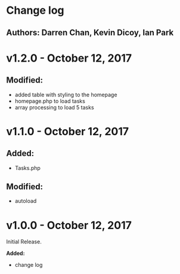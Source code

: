 # Change log
## Authors: Darren Chan, Kevin Dicoy, Ian Park

# v1.2.0 - October 12, 2017
## Modified:
- added table with styling to the homepage
- homepage.php to load tasks
- array processing to load 5 tasks

# v1.1.0 - October 12, 2017
## Added:
- Tasks.php
## Modified:
- autoload

# v1.0.0 - October 12, 2017 
Initial Release.

**Added:**
- change log